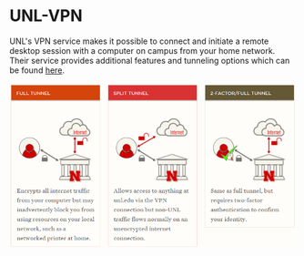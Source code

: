 # UNL-VPN

UNL's VPN service makes it possible to connect and initiate a remote desktop session with a computer on campus from your home network. Their service provides additional features and tunneling options which can be found [here](https://its.unl.edu/services/vpn).

![tunneling](https://github.com/Infinite-Actuary/UNL-VPN/blob/master/images/tunnel-options.PNG)
